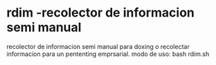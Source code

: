 # rdim -recolector de informacion semi manual
recolector de informacion semi manual para doxing 
o recolectar informacion para un pententing emprsarial.
modo de uso:
bash rdim.sh
